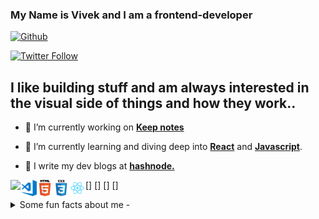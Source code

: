 ### My Name is Vivek and I am a frontend-developer

[![Github](https://img.shields.io/github/followers/vickydonor-99?label=Followers&logo=Github)](https://github.com/vickydonor-99)

[![Twitter Follow](https://img.shields.io/twitter/follow/VivekLokhande99?color=1DA1F2&logo=twitter&style=for-the-badge)](https://twitter.com/VivekLokhande99)

<!-- [](url)**vickydonor-99/vickydonor-99** is a ✨ _special_ ✨ repository because its `README.md` (this file) appears on your GitHub profile. -->
## I like building stuff and am always interested in the visual side of things and how they work..  

- 🔭 I’m currently working on **[Keep notes](https://github.com/vickydonor-99/notes-app)**

- 🌱 I’m currently learning and diving deep into **[React](https://reactjs.org/docs/hello-world.html)** and **[Javascript](https://tc39.es/ecma262/)**.

- 📝 I write my dev blogs at **[hashnode.](https://vivek99.hashnode.dev/)**

<div>
<a href="https://readme-stats-cfgj2cxdy.vercel.app/api?username=vickydonor-99&count_private=true&show_icons=true&theme=tokyonight">
  <img  align="left" src="https://readme-stats-cfgj2cxdy.vercel.app/api?username=vickydonor-99&count_private=true&show_icons=true&theme=tokyonight" />
</a>
</div>

<!-- - 📫 How to reach me:[vivek_lokhande](vivek.lokhande2801@gmail.com) ... -->

[<img align="left" alt="Visual Studio Code" width="26px" src="https://raw.githubusercontent.com/github/explore/80688e429a7d4ef2fca1e82350fe8e3517d3494d/topics/visual-studio-code/visual-studio-code.png" />]
[<img align="left" alt="HTML5" width="26px" src="https://raw.githubusercontent.com/github/explore/80688e429a7d4ef2fca1e82350fe8e3517d3494d/topics/html/html.png" />]
[<img align="left" alt="CSS3" width="26px" src="https://raw.githubusercontent.com/github/explore/80688e429a7d4ef2fca1e82350fe8e3517d3494d/topics/css/css.png" />]
[<img align="left" alt="React" width="26px" src="https://raw.githubusercontent.com/github/explore/80688e429a7d4ef2fca1e82350fe8e3517d3494d/topics/react/react.png" />]
</hr>


<details>
<summary>Some fun facts about me -</summary>

- I like reading books related to economics, evolutionary biology.
- Love to discuss about react, fitness, nutrition, books .
</details>

